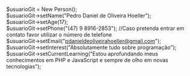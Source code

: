 $usuarioGit = New Person(); <br>
$usuarioGit->setName("Pedro Daniel de Oliveira Hoeller"); <br>
$usuarioGit->setAge(17); <br>
$usuarioGit->setPhone("(47) 9 8916-2853");                                     //Caso pretenda entrar em contato favor utilizar o número de telefone <br>
$usuarioGit->setEmail("pdanieldeoliveirahoeller@gmail.com"); <br>
$usuarioGit->setInterest("Absolutamente tudo sobre programação"); <br>
$usuarioGit->setCurrentLearning("Estou aprofundando meus conhecimentos em PHP e JavaScript e sempre de olho em novas tecnologias"); <br>
